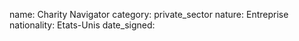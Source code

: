 name: Charity Navigator 
category: private_sector
nature:  Entreprise
nationality: Etats-Unis
date_signed:
    